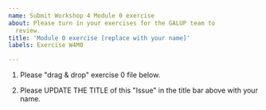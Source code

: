 ```yaml
---
name: Submit Workshop 4 Module 0 exercise
about: Please turn in your exercises for the GALUP team to
  review.
title: 'Module 0 exercise [replace with your name]'
labels: Exercise W4M0

---
```


1. Please "drag & drop" exercise 0 file below.

2. Please UPDATE THE TITLE of this "Issue" in the title bar above with your name.
